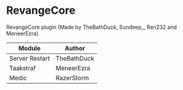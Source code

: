 # RevangeCore
RevangeCore plugin (Made by TheBathDuck, Sundeep_, Ren232 and MeneerEzra)

|  Module | Author  |
| ------------ | ------------ |
| Server Restart  | TheBathDuck  |
| Taakstraf  | MeneerEzra  |
| Medic  | RazerStorm  |
